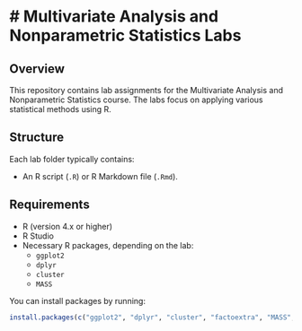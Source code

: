 # # Multivariate Analysis and Nonparametric Statistics Labs

## Overview

This repository contains lab assignments for the Multivariate Analysis and Nonparametric Statistics course. The labs focus on applying various statistical methods using R.

## Structure

Each lab folder typically contains:
- An R script (`.R`) or R Markdown file (`.Rmd`).

## Requirements

- R (version 4.x or higher)
- R Studio
- Necessary R packages, depending on the lab:
  - `ggplot2`
  - `dplyr`
  - `cluster`
  - `MASS`

You can install packages by running:
```r
install.packages(c("ggplot2", "dplyr", "cluster", "factoextra", "MASS", "caret"))

